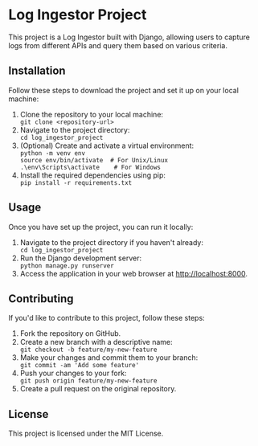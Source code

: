 <!DOCTYPE html>
<html lang="en">
<head>
<meta charset="UTF-8">
<meta name="viewport" content="width=device-width, initial-scale=1.0">
<title>Log Ingestor Project</title>
</head>
<body>

<h1>Log Ingestor Project</h1>

<p>This project is a Log Ingestor built with Django, allowing users to capture logs from different APIs and query them based on various criteria.</p>

<h2>Installation</h2>

<p>Follow these steps to download the project and set it up on your local machine:</p>

<ol>
  <li>Clone the repository to your local machine:</li>
  <code>git clone &lt;repository-url&gt;</code>
  
  <li>Navigate to the project directory:</li>
  <code>cd log_ingestor_project</code>
  
  <li>(Optional) Create and activate a virtual environment:</li>
  <code>python -m venv env</code><br>
  <code>source env/bin/activate  # For Unix/Linux</code><br>
  <code>.\env\Scripts\activate    # For Windows</code>
  
  <li>Install the required dependencies using pip:</li>
  <code>pip install -r requirements.txt</code>
</ol>

<h2>Usage</h2>

<p>Once you have set up the project, you can run it locally:</p>

<ol>
  <li>Navigate to the project directory if you haven't already:</li>
  <code>cd log_ingestor_project</code>
  
  <li>Run the Django development server:</li>
  <code>python manage.py runserver</code>
  
  <li>Access the application in your web browser at <a href="http://localhost:8000">http://localhost:8000</a>.</li>
</ol>

<h2>Contributing</h2>

<p>If you'd like to contribute to this project, follow these steps:</p>

<ol>
  <li>Fork the repository on GitHub.</li>
  
  <li>Create a new branch with a descriptive name:</li>
  <code>git checkout -b feature/my-new-feature</code>
  
  <li>Make your changes and commit them to your branch:</li>
  <code>git commit -am 'Add some feature'</code>
  
  <li>Push your changes to your fork:</li>
  <code>git push origin feature/my-new-feature</code>
  
  <li>Create a pull request on the original repository.</li>
</ol>

<h2>License</h2>

<p>This project is licensed under the MIT License.</p>

</body>
</html>
